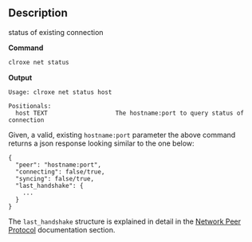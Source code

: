 ## Description
status of existing connection

**Command**

```sh
clroxe net status
```
**Output**

```console
Usage: clroxe net status host

Positionals:
  host TEXT                   The hostname:port to query status of connection
```

Given, a valid, existing `hostname:port` parameter the above command returns a json response looking similar to the one below:

```
{
  "peer": "hostname:port",
  "connecting": false/true,
  "syncing": false/true,
  "last_handshake": {
    ...
  }
}
```

The `last_handshake` structure is explained in detail in the [Network Peer Protocol](https://developers.roxe.io/welcome/latest/protocol/network_peer_protocol#421-handshake-message) documentation section.